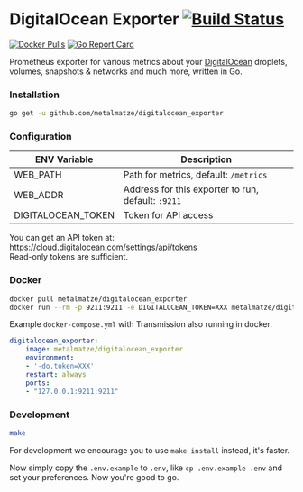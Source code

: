 # DigitalOcean Exporter [![Build Status](https://drone.github.matthiasloibl.com/api/badges/metalmatze/digitalocean_exporter/status.svg)](https://drone.github.matthiasloibl.com/metalmatze/digitalocean_exporter)

[![Docker Pulls](https://img.shields.io/docker/pulls/metalmatze/digitalocean_exporter.svg?maxAge=604800)](https://hub.docker.com/r/metalmatze/digitalocean_exporter)
[![Go Report Card](https://goreportcard.com/badge/github.com/metalmatze/digitalocean_exporter)](https://goreportcard.com/report/github.com/metalmatze/digitalocean_exporter)

Prometheus exporter for various metrics about your [DigitalOcean](https://www.digitalocean.com/) droplets, volumes, snapshots & networks and much more, written in Go.

### Installation

```bash
go get -u github.com/metalmatze/digitalocean_exporter
```

### Configuration

ENV Variable | Description
|----------|-----|
| WEB_PATH | Path for metrics, default: `/metrics` |
| WEB_ADDR | Address for this exporter to run, default: `:9211` |
| DIGITALOCEAN_TOKEN | Token for API access |

You can get an API token at: https://cloud.digitalocean.com/settings/api/tokens  
Read-only tokens are sufficient.

### Docker

```bash
docker pull metalmatze/digitalocean_exporter
docker run --rm -p 9211:9211 -e DIGITALOCEAN_TOKEN=XXX metalmatze/digitalocean_exporter
```

Example `docker-compose.yml` with Transmission also running in docker.

```yaml
digitalocean_exporter:
    image: metalmatze/digitalocean_exporter
    environment:
    - '-do.token=XXX'
    restart: always
    ports:
    - "127.0.0.1:9211:9211"
```

### Development

```bash
make
```

For development we encourage you to use `make install` instead, it's faster.

Now simply copy the `.env.example` to `.env`, like `cp .env.example .env` and set your preferences.
Now you're good to go.
